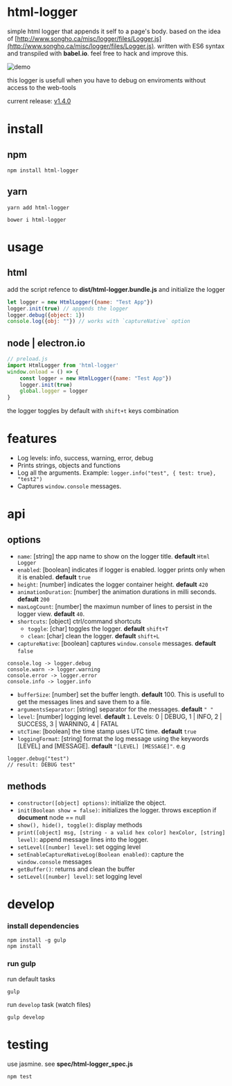 
html-logger
===========
simple html logger that appends it self to a page's body. based on the idea of [http://www.songho.ca/misc/logger/files/Logger.js](http://www.songho.ca/misc/logger/files/Logger.js).
written with ES6 syntax and transpiled with **babel.io**. feel free to hack and improve this.

![demo](https://github.com/b1tdust/html-logger/blob/master/demo/demo.gif?raw=true)

this logger is usefull when you have to debug on enviroments without access to the web-tools

current release: [v1.4.0](https://github.com/b1tdust/html-logger/releases/tag/v1.4.0)

install
=======
## npm
```
npm install html-logger
```
## yarn 
```
yarn add html-logger
```

```
bower i html-logger
```

usage
=====
## html
add the script refence to **dist/html-logger.bundle.js** and initialize the logger
```js
let logger = new HtmlLogger({name: "Test App"})
logger.init(true) // appends the logger
logger.debug({object: 1})
console.log({obj: ""}) // works with `captureNative` option
```

## node | electron.io
```js
// preload.js
import HtmlLogger from 'html-logger'
window.onload = () => {
    const logger = new HtmlLogger({name: "Test App"})
    logger.init(true)
    global.logger = logger
}
```

the logger toggles by default with `shift+t` keys combination

features
========
* Log levels: info, success, warning, error, debug
* Prints strings, objects and functions
* Log all the arguments. Example: `logger.info("test", { test: true}, "test2")`
* Captures `window.console` messages.

api
===
## options
* `name`: [string] the app name to show on the logger title. **default** `Html Logger`
* `enabled`: [boolean] indicates if logger is enabled. logger prints only when it is enabled. **default** `true`
* `height`: [number] indicates the logger container height. **default** `420`
* `animationDuration`: [number] the animation durations in milli seconds. **default** `200`
* `maxLogCount`: [number] the maximun number of lines to persist in the logger view. **default** `40`.
* `shortcuts`: [object] ctrl/command shortcuts
    * `toggle`: [char] toggles the logger. **default** `shift+T`
    * `clean`: [char] clean the logger. **default** `shift+L`
* `captureNative`: [boolean] captures `window.console` messages. **default** `false`
```
console.log -> logger.debug
console.warn -> logger.warning
console.error -> logger.error
console.info -> logger.info
```
* `bufferSize`: [number] set the buffer length. **default** 100. This is usefull to get the messages lines and save them to a file.
* `argumentsSeparator`: [string] separator for the messages. **default** `" "`
* `level`: [number] logging level. **default** `1`. Levels: 0 | DEBUG, 1 | INFO, 2 | SUCCESS, 3 | WARNING, 4 | FATAL
* `utcTime`: [boolean] the time stamp uses UTC time. **default** `true`
* `loggingFormat`: [string] format the log message using the keywords [LEVEL] and [MESSAGE]. **default** `"[LEVEL] [MESSAGE]"`. e.g
```
logger.debug("test")
// result: DEBUG test"
```

## methods
* `constructor([object] options)`: initialize the object.
* `init(Boolean show = false)`: initializes the logger. throws exception if **document** node == null
* `show(), hide(), toggle()`: display methods
* `print([object] msg, [string - a valid hex color] hexColor, [string] level)`: append message lines into the logger.
* `setLevel([number] level)`: set ogging level
* `setEnableCaptureNativeLog(Boolean enabled)`: capture the `window.console` messages
* `getBuffer()`: returns and clean the buffer
* `setLevel([number] level)`: set logging level

develop
=======
### install dependencies
```
npm install -g gulp
npm install
``` 
### run gulp
run default tasks
```
gulp
```
run `develop` task (watch files)
```
gulp develop
```

testing
======

use jasmine. see **spec/html-logger_spec.js**
```
npm test
```
